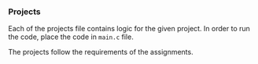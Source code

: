 ### Projects
 Each of the projects file contains logic for the given project. In order to run the code, place the code in
 `main.c` file. 
 
The projects follow the requirements of the assignments. 
 